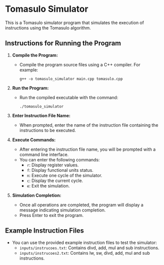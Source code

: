 # Tomasulo Simulator

This is a Tomasulo simulator program that simulates the execution of instructions using the Tomasulo algorithm.

## Instructions for Running the Program

1. **Compile the Program:**
    - Compile the program source files using a C++ compiler. For example:
      ```
      g++ -o tomasulo_simulator main.cpp tomasulo.cpp
      ```

2. **Run the Program:**
    - Run the compiled executable with the command:
      ```
      ./tomasulo_simulator
      ```

3. **Enter Instruction File Name:**
    - When prompted, enter the name of the instruction file containing the instructions to be executed.

4. **Execute Commands:**
    - After entering the instruction file name, you will be prompted with a command line interface.
    - You can enter the following commands:
      - `r`: Display register values.
      - `f`: Display functional units status.
      - `n`: Execute one cycle of the simulator.
      - `c`: Display the current cycle.
      - `e`: Exit the simulation.

5. **Simulation Completion:**
    - Once all operations are completed, the program will display a message indicating simulation completion.
    - Press Enter to exit the program.

## Example Instruction Files

- You can use the provided example instruction files to test the simulator:
    - `inputs/instrucoes.txt`: Contains divd, add, mul and sub instructions.
    - `inputs/instrucoes2.txt`: Contains lw, sw, divd, add, mul and sub instructions.
